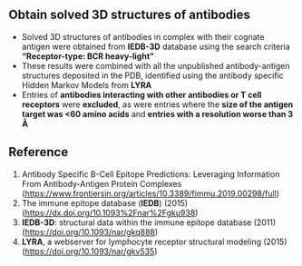 ## Obtain solved 3D structures of antibodies
- Solved 3D structures of antibodies in complex with their cognate antigen were obtained from **IEDB-3D** database using the search criteria **“Receptor-type: BCR heavy-light”**  
- These results were combined with all the unpublished antibody-antigen structures deposited in the PDB, identified using the antibody specific Hidden Markov Models from **LYRA**
- Entries of **antibodies interacting with other antibodies or T cell receptors** were **excluded**, as were entries where the **size of the antigen target was <60 amino acids** and **entries with a resolution worse than 3 Å**
## Reference
1. Antibody Specific B-Cell Epitope Predictions: Leveraging Information From Antibody-Antigen Protein Complexes  (https://www.frontiersin.org/articles/10.3389/fimmu.2019.00298/full)
2. The immune epitope database (**IEDB**) (2015) (https://dx.doi.org/10.1093%2Fnar%2Fgku938)
3. **IEDB-3D**: structural data within the immune epitope database (2011) (https://doi.org/10.1093/nar/gkq888)
4. **LYRA**, a webserver for lymphocyte receptor structural modeling (2015) (https://doi.org/10.1093/nar/gkv535)

